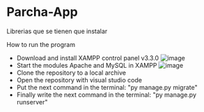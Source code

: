 # Parcha-App

Librerias que se tienen que instalar


How to run the program

- Download and install XAMPP control panel v3.3.0
![image](https://user-images.githubusercontent.com/69641316/226239581-c69a9762-0add-4976-9d34-5c64e824447c.png)
- Start the modules Apache and MySQL in XAMPP
![image](https://user-images.githubusercontent.com/69641316/226239706-1b8ffcf4-ed93-431d-a651-23e56bd3a72a.png)
- Clone the repository to a local archive
- Open the repository with visual studio code
- Put the next command in the terminal: "py manage.py migrate"
- Finally write the next command in the terminal: "py manage.py runserver"
